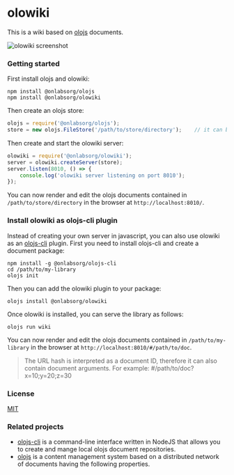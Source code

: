 # olowiki

This is a wiki based on [olojs] documents.

![olowiki screenshot](./docs/screenshot.png)


### Getting started
First install olojs and olowiki:

```
npm install @onlabsorg/olojs
npm install @onlabsorg/olowiki
```

Then create an olojs store:

```js
olojs = require('@onlabsorg/olojs');
store = new olojs.FileStore('/path/to/store/directory');    // it can be any store type, not just a FileStore
```

Then create and start the olowiki server:

```js
olowiki = require('@onlabsorg/olowiki');
server = olowiki.createServer(store);
server.listen(8010, () => {
    console.log('olowiki server listening on port 8010');
});
```

You can now render and edit the olojs documents contained in `/path/to/store/directory`
in the browser at `http://localhost:8010/`.


### Install olowiki as olojs-cli plugin
Instead of creating your own server in javascript, you can also use olowiki as
an [olojs-cli] plugin. First you need to install olojs-cli and create a document 
package:

```
npm install -g @onlabsorg/olojs-cli
cd /path/to/my-library
olojs init
```

Then you can add the olowiki plugin to your package:

```
olojs install @onlabsorg/olowiki
```

Once olowiki is installed, you can serve the library as follows:

```
olojs run wiki
```

You can now render and edit the olojs documents contained in `/path/to/my-library`
in the browser at `http://localhost:8010/#/path/to/doc`.

> The URL hash is interpreted as a document ID, therefore it can also contain
> document arguments. For example: #/path/to/doc?x=10;y=20;z=30


### License
[MIT](https://opensource.org/licenses/MIT)


### Related projects
* [olojs-cli] is a command-line interface written in NodeJS that allows you to
  create and mange local olojs document repositories.
* [olojs] is a content management system based on a distributed network of 
  documents having the following properties.

[olojs]: https://github.com/onlabsorg/olojs/blob/master/README.md
[olojs-cli]: https://github.com/onlabsorg/olojs-cli/blob/main/README.md
